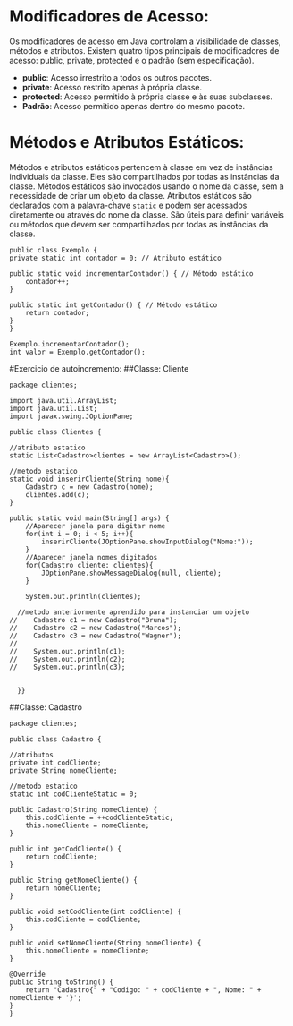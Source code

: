 # Modificadores de Acesso:

Os modificadores de acesso em Java controlam a visibilidade de classes, métodos e atributos. Existem quatro tipos principais de modificadores de acesso: public, private, protected e o padrão (sem especificação).

- **public**: Acesso irrestrito a todos os outros pacotes.
- **private**: Acesso restrito apenas à própria classe.
- **protected**: Acesso permitido à própria classe e às suas subclasses.
- **Padrão**: Acesso permitido apenas dentro do mesmo pacote.

# Métodos e Atributos Estáticos:

Métodos e atributos estáticos pertencem à classe em vez de instâncias individuais da classe. Eles são compartilhados por todas as instâncias da classe. Métodos estáticos são invocados usando o nome da classe, sem a necessidade de criar um objeto da classe. Atributos estáticos são declarados com a palavra-chave `static` e podem ser acessados diretamente ou através do nome da classe. São úteis para definir variáveis ​​ou métodos que devem ser compartilhados por todas as instâncias da classe.

    public class Exemplo {
    private static int contador = 0; // Atributo estático

    public static void incrementarContador() { // Método estático
        contador++;
    }

    public static int getContador() { // Método estático
        return contador;
    }
    }

    Exemplo.incrementarContador();
    int valor = Exemplo.getContador();


#Exercicio de autoincremento:
##Classe: Cliente


    package clientes;

    import java.util.ArrayList;
    import java.util.List;
    import javax.swing.JOptionPane;

    public class Clientes {
    
    //atributo estatico
    static List<Cadastro>clientes = new ArrayList<Cadastro>();
    
    //metodo estatico
    static void inserirCliente(String nome){
        Cadastro c = new Cadastro(nome);
        clientes.add(c);
    }
    
    public static void main(String[] args) {
        //Aparecer janela para digitar nome
        for(int i = 0; i < 5; i++){
            inserirCliente(JOptionPane.showInputDialog("Nome:"));
        }
        //Aparecer janela nomes digitados
        for(Cadastro cliente: clientes){
            JOptionPane.showMessageDialog(null, cliente);
        }
        
        System.out.println(clientes);
       
      //metodo anteriormente aprendido para instanciar um objeto
    //    Cadastro c1 = new Cadastro("Bruna");
    //    Cadastro c2 = new Cadastro("Marcos");
    //    Cadastro c3 = new Cadastro("Wagner");
    //
    //    System.out.println(c1);
    //    System.out.println(c2);
    //    System.out.println(c3);
        
        
      }}

  
  ##Classe: Cadastro
  
    package clientes;

    public class Cadastro {
    
    //atributos
    private int codCliente;
    private String nomeCliente;
    
    //metodo estatico 
    static int codClienteStatic = 0;

    public Cadastro(String nomeCliente) {
        this.codCliente = ++codClienteStatic;
        this.nomeCliente = nomeCliente;
    }

    public int getCodCliente() {
        return codCliente;
    }

    public String getNomeCliente() {
        return nomeCliente;
    }

    public void setCodCliente(int codCliente) {
        this.codCliente = codCliente;
    }

    public void setNomeCliente(String nomeCliente) {
        this.nomeCliente = nomeCliente;
    }

    @Override
    public String toString() {
        return "Cadastro{" + "Codigo: " + codCliente + ", Nome: " + nomeCliente + '}';
    }
    }
